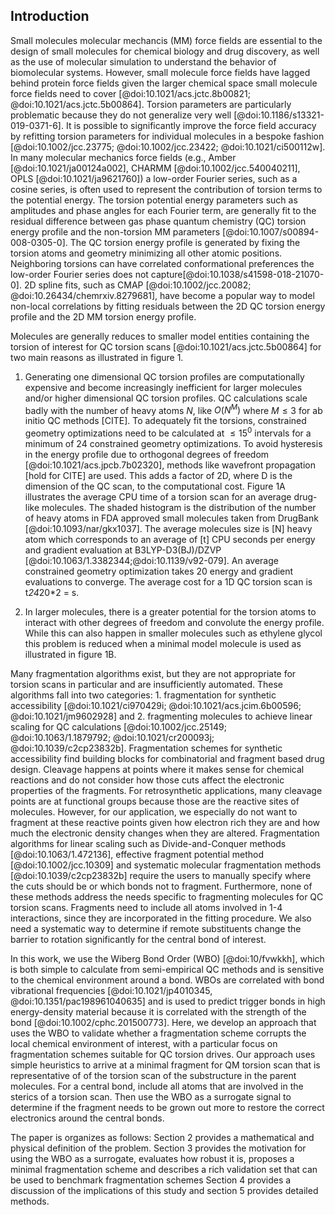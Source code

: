 ## Introduction

Small molecules molecular mechancis (MM) force fields are essential to the design of small molecules for chemical 
biology and drug discovery, as well as the use of molecular simulation to understand the
behavior of biomolecular systems. However, small molecule force fields have lagged behind
protein force fields given the larger chemical space small molecule force fields need to 
cover [@doi:10.1021/acs.jctc.8b00821; @doi:10.1021/acs.jctc.5b00864]. Torsion parameters
are particularly problematic because they do not generalize very well [@doi:10.1186/s13321-019-0371-6].
It is possible to significantly improve the force field accuracy by refitting torsion 
parameters for individual molecules in a bespoke fashion [@doi:10.1002/jcc.23775; @doi:10.1002/jcc.23422; 
@doi:10.1021/ci500112w]. In many molecular mechanics force fields (e.g., Amber [@doi:10.1021/ja00124a002], 
CHARMM [@doi:10.1002/jcc.540040211], OPLS [@doi:10.1021/ja9621760]) a low-order Fourier series, such as
a cosine series, is often used to represent the contribution of torsion terms to the potential energy. 
The torsion potential energy parameters such as amplitudes and phase angles for each Fourier term, 
are generally fit to the residual difference between gas phase quantum chemistry (QC) torsion energy 
profile and the non-torsion MM parameters [@doi:10.1007/s00894-008-0305-0]. The QC torsion energy profile
is generated by fixing the torsion atoms and geometry minimizing all other atomic positions. 
Neighboring torsions can have correlated conformational preferences the low-order Fourier series does not capture[@doi:10.1038/s41598-018-21070-0]. 
2D spline fits, such as CMAP [@doi:10.1002/jcc.20082; @doi:10.26434/chemrxiv.8279681], have become a popular
way to model non-local correlations by fitting residuals between the 2D QC torsion energy profile and the 2D
MM torsion energy profile. 

Molecules are generally reduces to smaller model entities containing the torsion of interest for QC torsion scans [@doi:10.1021/acs.jctc.5b00864] for two main reasons as
illustrated in figure 1.

1. Generating one dimensional QC torsion profiles are computationally expensive and become increasingly inefficient
for larger molecules and/or higher dimensional QC torsion profiles. QC calculations scale badly with the number
of heavy atoms $N$, like $O(N^M)$ where $M\leq 3$ for ab initio QC methods [CITE]. To adequately fit the torsions, 
constrained geometry optimizations need to be calculated at $\leq 15^0$ intervals for a minimum of 24 constrained 
geometry optimizations. To avoid hysteresis in the energy profile due to orthogonal degrees of freedom [@doi:10.1021/acs.jpcb.7b02320],
methods like wavefront propagation [hold for CITE] are used. This adds a factor of 2D, where D is the dimension of the QC scan,
to the computational cost. Figure 1A illustrates the average CPU time of a torsion scan for an average drug-like molecules. The shaded
histogram is the distribution of the number of heavy atoms in FDA approved small molecules taken from DrugBank [@doi:10.1093/nar/gkx1037]. 
The average molecules size is [N] heavy atom which corresponds to an average of [t] CPU seconds per energy and gradient evaluation at B3LYP-D3(BJ)/DZVP 
[@doi:10.1063/1.3382344;@doi:10.1139/v92-079]. An average constrained geometry optimization takes 20 energy and gradient evaluations to converge. 
The average cost for a 1D QC torsion scan is t*24*20*2 = s. 

2. In larger molecules, there is a greater potential for the torsion atoms to interact with other degrees of freedom and 
convolute the energy profile. While this can also happen in smaller molecules such as ethylene glycol 
this problem is reduced when a minimal model molecule is used as illustrated in figure 1B. 

Many fragmentation algorithms exist, but they are not appropriate for torsion scans in particular and are insufficiently 
automated. These algorithms fall into two categories: 1. fragmentation for synthetic accessibility [@doi:10.1021/ci970429i;
@doi:10.1021/acs.jcim.6b00596; @doi:10.1021/jm9602928] and 2. fragmenting molecules to achieve linear scaling for QC calculations
[@doi:10.1002/jcc.25149; @doi:10.1063/1.1879792; @doi:10.1021/cr200093j; @doi:10.1039/c2cp23832b]. 
Fragmentation schemes for synthetic accessibility find building blocks for combinatorial and fragment based drug design. 
Cleavage happens at points where it makes sense for chemical reactions and do not consider how those cuts affect the 
electronic properties of the fragments. For retrosynthetic applications, many cleavage points are at functional groups because 
those are the reactive sites of molecules. However, for our application, we especially do not want to fragment at these
reactive points given how electron rich they are and how much the electronic density changes when they are altered. 
Fragmentation algorithms for linear scaling such as Divide-and-Conquer methods [@doi:10.1063/1.472136], effective fragment potential method
[@doi:10.1002/jcc.10309] and systematic molecular fragmentation methods [@doi:10.1039/c2cp23832b] require the users to manually 
specify where the cuts should be or which bonds not to fragment. Furthermore, none of these methods address the needs specific
to fragmenting molecules for QC torsion scans. Fragments need to include all atoms involved in 1-4 interactions, since they 
are incorporated in the fitting procedure. We also need a systematic way to determine if remote substituents change
the barrier to rotation significantly for the central bond of interest.

In this work, we use the Wiberg Bond Order (WBO) [@doi:10/fvwkkh], which is both simple to calculate
from semi-empirical QC methods and is sensitive to the chemical environment around a bond. WBOs are correlated with bond
vibrational frequencies [@doi:10.1021/jp4010345, @doi:10.1351/pac198961040635] and is used to predict trigger bonds in high energy-density material
because it is correlated with the strength of the bond [@doi:10.1002/cphc.201500773]. Here, we develop an approach 
that uses the WBO to validate whether a fragmentation scheme corrupts the local chemical environment of interest,
with a particular focus on fragmentation schemes suitable for QC torsion drives. Our approach uses simple 
heuristics to arrive at a minimal fragment for QM torsion scan that is representative of of the torsion scan of the 
substructure in the parent molecules. For a central bond, include all atoms that are involved in the sterics 
of a torsion scan. Then use the WBO as a surrogate signal to determine if the fragment needs to be
grown out more to restore the correct electronics around the central bonds. 

The paper is organizes as follows:
Section 2 provides a mathematical and physical definition of the problem.
Section 3 provides the motivation for using the WBO as a surrogate, evaluates how robust it is, proposes a minimal 
fragmentation scheme and describes a rich validation set that can be used to benchmark fragmentation schemes
Section 4 provides a discussion of the implications of this study and section 5 provides detailed methods. 



